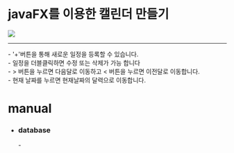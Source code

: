 
  <h1>javaFX를 이용한 캘린더 만들기</h1>
<p>
  <img src="https://user-images.githubusercontent.com/53304263/71404787-d2a13c80-2676-11ea-8a3f-f9e28f85a08d.gif">
  <hr />
  - '+'버튼을 통해 새로운 일정을 등록할 수 있습니다. <br>
  - 일정을 더블클릭하면 수정 또는 삭제가 가능 합니다 <br>
  - > 버튼을 누르면 다음달로 이동하고 < 버튼을 누르면 이전달로 이동합니다.  <br>
  - 현재 날짜를 누르면 현재날짜의 달력으로 이동합니다. <br>
</p>
  <h1>manual</h1>
<ul>
  <li>
    <h3>database</h3>
    - 
  
  </li>
</ul>
